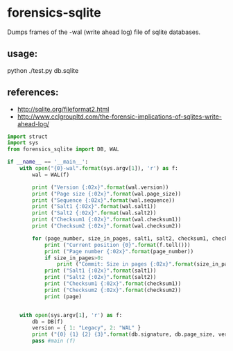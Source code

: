 forensics-sqlite
================

Dumps frames of the -wal (write ahead log) file of sqlite databases.

## usage:
python ./test.py db.sqlite

## references:
* http://sqlite.org/fileformat2.html
* http://www.cclgroupltd.com/the-forensic-implications-of-sqlites-write-ahead-log/

```python
import struct
import sys
from forensics_sqlite import DB, WAL

if __name__ == '__main__':
	with open("{0}-wal".format(sys.argv[1]), 'r') as f:
		wal = WAL(f)

		print ("Version {:02x}".format(wal.version))
		print ("Page size {:02x}".format(wal.page_size))
		print ("Sequence {:02x}".format(wal.sequence))
		print ("Salt1 {:02x}".format(wal.salt1))
		print ("Salt2 {:02x}".format(wal.salt2))
		print ("Checksum1 {:02x}".format(wal.checksum1))
		print ("Checksum2 {:02x}".format(wal.checksum2))

		for (page_number, size_in_pages, salt1, salt2, checksum1, checksum2, page) in wal.frames():
			print ("Current position {0}".format(f.tell()))
			print ("Page number {:02x}".format(page_number))
			if size_in_pages>0:
				print ("Commit: Size in pages {:02x}".format(size_in_pages))
			print ("Salt1 {:02x}".format(salt1))
			print ("Salt2 {:02x}".format(salt2))
			print ("Checksum1 {:02x}".format(checksum1))
			print ("Checksum2 {:02x}".format(checksum2))
			print (page)


	with open(sys.argv[1], 'r') as f:
		db = DB(f)
		version = { 1: "Legacy", 2: "WAL" }
		print ("{0} {1} {2} {3}".format(db.signature, db.page_size, version[db.write_version], version[db.read_version]))
		pass #main (f)
```
